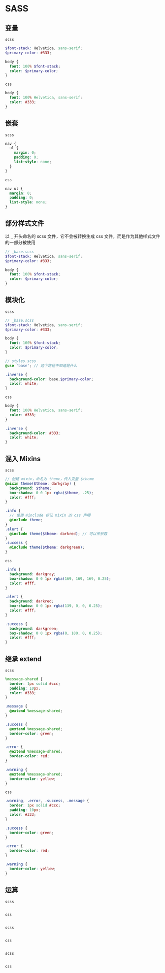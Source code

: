 # SASS

## 变量

`scss`

```scss
$font-stack: Helvetica, sans-serif;
$primary-color: #333;

body {
  font: 100% $font-stack;
  color: $primary-color;
}
```

`css`

```css
body {
  font: 100% Helvetica, sans-serif;
  color: #333;
}
```

## 嵌套

`scss`

```scss
nav {
  ul {
    margin: 0;
    padding: 0;
    list-style: none;
  }
}
```

`css`

```css
nav ul {
  margin: 0;
  padding: 0;
  list-style: none;
}
```

## 部分样式文件

以 `_` 开头命名的 scss 文件，它不会被转换生成 css 文件，而是作为其他样式文件的一部分被使用

```scss
// _base.scss
$font-stack: Helvetica, sans-serif;
$primary-color: #333;

body {
  font: 100% $font-stack;
  color: $primary-color;
}
```

## 模块化

`scss`

```scss
// _base.scss
$font-stack: Helvetica, sans-serif;
$primary-color: #333;

body {
  font: 100% $font-stack;
  color: $primary-color;
}

// styles.scss
@use 'base'; // 这个路径不知道是什么

.inverse {
  background-color: base.$primary-color;
  color: white;
}
```

`css`

```css
body {
  font: 100% Helvetica, sans-serif;
  color: #333;
}

.inverse {
  background-color: #333;
  color: white;
}
```

## 混入 Mixins

`scss`

```scss
// 创建 mixin，命名为 theme，传入变量 $theme
@mixin theme($theme: darkgray) {
  background: $theme;
  box-shadow: 0 0 1px rgba($theme, .25);
  color: #fff;
}

.info {
  // 使用 @include 标记 mixin 的 css 声明
  @include theme;
}
.alert {
  @include theme($theme: darkred); // 可以传参数
}
.success {
  @include theme($theme: darkgreen);
}
```

`css`

```css
.info {
  background: darkgray;
  box-shadow: 0 0 1px rgba(169, 169, 169, 0.25);
  color: #fff;
}

.alert {
  background: darkred;
  box-shadow: 0 0 1px rgba(139, 0, 0, 0.25);
  color: #fff;
}

.success {
  background: darkgreen;
  box-shadow: 0 0 1px rgba(0, 100, 0, 0.25);
  color: #fff;
}
```

## 继承 extend

`scss`

```scss
%message-shared {
  border: 1px solid #ccc;
  padding: 10px;
  color: #333;
}

.message {
  @extend %message-shared;
}

.success {
  @extend %message-shared;
  border-color: green;
}

.error {
  @extend %message-shared;
  border-color: red;
}

.warning {
  @extend %message-shared;
  border-color: yellow;
}
```

`css`

```css
.warning, .error, .success, .message {
  border: 1px solid #ccc;
  padding: 10px;
  color: #333;
}

.success {
  border-color: green;
}

.error {
  border-color: red;
}

.warning {
  border-color: yellow;
}
```

## 运算

`scss`

```scss

```

`css`

```css

```



`scss`

```scss

```

`css`

```css

```



`scss`

```scss

```

`css`

```css

```

